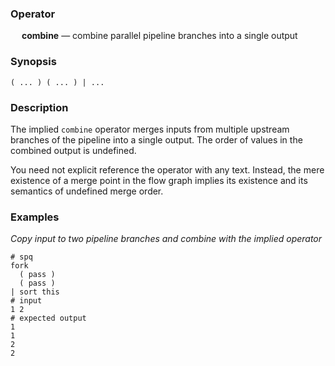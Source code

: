 ### Operator

&emsp; **combine** &mdash; combine parallel pipeline branches into a single output

### Synopsis

```
( ... ) ( ... ) | ...
```
### Description

The implied `combine` operator merges inputs from multiple upstream branches of
the pipeline into a single output.  The order of values in the combined
output is undefined.

You need not explicit reference the operator with any text.  Instead, the
mere existence of a merge point in the flow graph implies its existence
and its semantics of undefined merge order.

### Examples

_Copy input to two pipeline branches and combine with the implied operator_
```mdtest-spq
# spq
fork
  ( pass )
  ( pass )
| sort this
# input
1 2
# expected output
1
1
2
2
```
